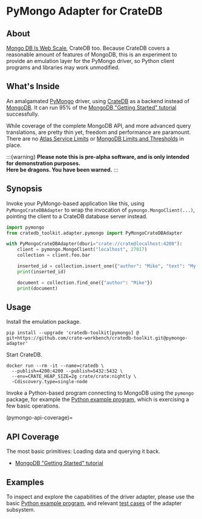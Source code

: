 # PyMongo Adapter for CrateDB


## About

[Mongo DB Is Web Scale], CrateDB too. Because CrateDB covers a reasonable
amount of features of MongoDB, this is an experiment to provide an emulation
layer for the PyMongo driver, so Python client programs and libraries may
work unmodified.


## What's Inside

An amalgamated [PyMongo] driver, using [CrateDB] as a backend instead of [MongoDB].
It can run 95% of the [MongoDB "Getting Started" tutorial] successfully.

While coverage of the complete MongoDB API, and more advanced query translations,
are pretty thin yet, freedom and performance are paramount. There are no [Atlas
Service Limits] or [MongoDB Limits and Thresholds] in place.

:::{warning}
**Please note this is pre-alpha software, and is only intended for demonstration
purposes.**
<br>
**Here be dragons. You have been warned.**
:::


## Synopsis

Invoke your PyMongo-based application like this, using `PyMongoCrateDBAdapter`
to wrap the invocation of `pymongo.MongoClient(...)`, pointing the client to
a CrateDB database server instead.
```python
import pymongo
from cratedb_toolkit.adapter.pymongo import PyMongoCrateDBAdapter

with PyMongoCrateDBAdapter(dburi="crate://crate@localhost:4200"):
    client = pymongo.MongoClient("localhost", 27017)
    collection = client.foo.bar

    inserted_id = collection.insert_one({"author": "Mike", "text": "My first blog post!"}).inserted_id
    print(inserted_id)

    document = collection.find_one({"author": "Mike"})
    print(document)
```


## Usage

Install the emulation package.
```shell
pip install --upgrade 'cratedb-toolkit[pymongo] @ git+https://github.com/crate-workbench/cratedb-toolkit.git@pymongo-adapter'
```

Start CrateDB.
```shell
docker run --rm -it --name=cratedb \
  --publish=4200:4200 --publish=5432:5432 \
  --env=CRATE_HEAP_SIZE=2g crate/crate:nightly \
  -Cdiscovery.type=single-node
```

Invoke a Python-based program connecting to MongoDB using the `pymongo`
package, for example the [Python example program], which is exercising a few
basic operations.


(pymongo-api-coverage)=
## API Coverage

The most basic primitives: Loading data and querying it back.

- [MongoDB "Getting Started" tutorial]


## Examples

To inspect and explore the capabilities of the driver adapter, please use the
basic [Python example program], and relevant [test cases] of the adapter
subsystem.


[Atlas Service Limits]: https://www.mongodb.com/docs/atlas/reference/atlas-limits/
[CrateDB]: https://cratedb.com/database
[MongoDB]: https://www.mongodb.com/products/self-managed/community-edition
[Mongo DB Is Web Scale]: https://www.youtube.com/watch?v=b2F-DItXtZs
[MongoDB Limits and Thresholds]: https://www.mongodb.com/docs/manual/reference/limits/
[MongoDB "Getting Started" tutorial]: https://pymongo.readthedocs.io/en/stable/tutorial.html
[PyMongo]: https://github.com/mongodb/mongo-python-driver
[Python example program]: https://github.com/crate-workbench/cratedb-toolkit/blob/main/examples/pymongo_adapter.py
[test cases]: https://github.com/crate-workbench/cratedb-toolkit/blob/main/tests/adapter/test_pymongo.py
